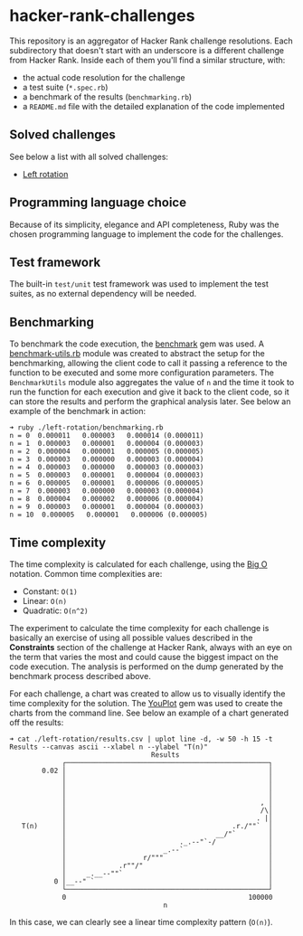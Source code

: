 # hacker-rank-challenges

This repository is an aggregator of Hacker Rank challenge resolutions. Each subdirectory that doesn't start with an underscore is a different challenge from Hacker Rank. Inside each of them you'll find a similar structure, with:

- the actual code resolution for the challenge
- a test suite (`*.spec.rb`)
- a benchmark of the results (`benchmarking.rb`)
- a `README.md` file with the detailed explanation of the code implemented

## Solved challenges

See below a list with all solved challenges:

- [Left rotation](./left-rotation/)

## Programming language choice

Because of its simplicity, elegance and API completeness, Ruby was the chosen programming language to implement the code for the challenges.

## Test framework

The built-in `test/unit` test framework was used to implement the test suites, as no external dependency will be needed.

## Benchmarking

To benchmark the code execution, the [benchmark](https://github.com/ruby/benchmark) gem was used. A [benchmark-utils.rb](./_utils/benchmark.rb) module was created to abstract the setup for the benchmarking, allowing the client code to call it passing a reference to the function to be executed and some more configuration parameters. The `BenchmarkUtils` module also aggregates the value of `n` and the time it took to run the function for each execution and give it back to the client code, so it can store the results and perform the graphical analysis later. See below an example of the benchmark in action:

```console
➜ ruby ./left-rotation/benchmarking.rb
n = 0  0.000011   0.000003   0.000014 (0.000011)
n = 1  0.000003   0.000001   0.000004 (0.000003)
n = 2  0.000004   0.000001   0.000005 (0.000005)
n = 3  0.000003   0.000000   0.000003 (0.000004)
n = 4  0.000003   0.000000   0.000003 (0.000003)
n = 5  0.000003   0.000001   0.000004 (0.000003)
n = 6  0.000005   0.000001   0.000006 (0.000005)
n = 7  0.000003   0.000000   0.000003 (0.000004)
n = 8  0.000004   0.000002   0.000006 (0.000004)
n = 9  0.000003   0.000001   0.000004 (0.000003)
n = 10  0.000005   0.000001   0.000006 (0.000005)
```

## Time complexity

The time complexity is calculated for each challenge, using the [Big O](https://en.wikipedia.org/wiki/Big_O_notation) notation. Common time complexities are:

- Constant: `O(1)`
- Linear: `O(n)`
- Quadratic: `O(n^2)`

The experiment to calculate the time complexity for each challenge is basically an exercise of using all possible values described in the **Constraints** section of the challenge at Hacker Rank, always with an eye on the term that varies the most and could cause the biggest impact on the code execution. The analysis is performed on the dump generated by the benchmark process described above.

For each challenge, a chart was created to allow us to visually identify the time complexity for the solution. The [YouPlot](https://github.com/red-data-tools/YouPlot) gem was used to create the charts from the command line. See below an example of a chart generated off the results:

```console
➜ cat ./left-rotation/results.csv | uplot line -d, -w 50 -h 15 -t Results --canvas ascii --xlabel n --ylabel "T(n)"
                                   Results
             ┌──────────────────────────────────────────────────┐
        0.02 │                                                  │
             │                                                  │
             │                                                  │
             │                                                  │
             │                                                , │
             │                                                /\│
             │                                               . |│
   T(n)      │                                         .r./""`  │
             │                                     __/"`        │
             │                            ._.--"`-/             │
             │                        _.--`                     │
             │                   r/"""                          │
             │             .r""/"                               │
             │     _.__--""`                                    │
           0 │__--" `                                           │
             └──────────────────────────────────────────────────┘
             0                                             100000
                                      n

```

In this case, we can clearly see a linear time complexity pattern (`O(n)`).
